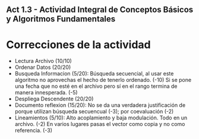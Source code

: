 ## Act 1.3 - Actividad Integral de Conceptos Básicos y Algoritmos Fundamentales
# Correcciones de la actividad

- Lectura Archivo (10/10)
- Ordenar Datos (20/20)
- Busqueda Informacion (5/20): Búsqueda secuencial, al usar este algoritmo no aprovechas el hecho de tenerlo ordenado. (-10) 
Si se pone una fecha que no esté en el archivo pero sí en el rango termina de manera innesperada. (-5)
- Despliega Descendente (20/20)
- Documento reflexion (15/20): No se da una verdadera justificación de porque utilizan búsqueda secuencual (-3);  por coevaluación (-2) 
- Lineamientos (5/10): Alto acoplamiento y baja modulación. 
Todo en un archivo. (-2) 
En varios lugares pasas el vector como copia y no como referencia. (-3)
